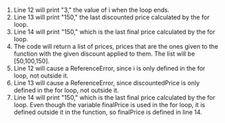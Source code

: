 1. Line 12 will print "3," the value of i when the loop ends.
2. Line 13 will print "150," the last discounted price calculated by the for loop.
3. Line 14 will print "150," which is the last final price calculated by the for loop.
4. The code will return a list of prices, prices that are the ones given to the function with the given discount applied to them. The list will be [50,100,150].
5. Line 12 will cause a ReferenceError, since i is only defined in the for loop, not outside it.
6. Line 13 will cause a ReferenceError, since discountedPrice is only defined in the for loop, not outside it.
7. Line 14 will print "150," which is the last final price calculated by the for loop. Even though the variable finalPrice is used in the for loop, it is defined outside it in the function, so finalPrice is defined in line 14.

